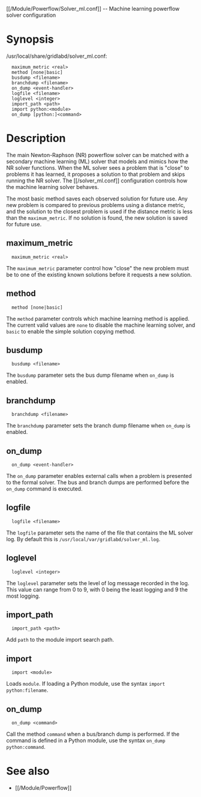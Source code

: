 [[/Module/Powerflow/Solver_ml.conf]] -- Machine learning powerflow solver configuration

# Synopsis
/usr/local/share/gridlabd/solver_ml.conf:
~~~
  maximum_metric <real>
  method [none|basic]
  busdump <filename>
  branchdump <filename>
  on_dump <event-handler>
  logfile <filename>
  loglevel <integer>
  import_path <path>
  import python:<module>
  on_dump [python:]<command>
~~~

# Description

The main Newton-Raphson (NR) powerflow solver can be matched with a secondary machine learning (ML) solver that models and mimics how the NR solver functions.  When the ML solver sees a problem that is "close" to problems it has learned, it proposes a solution to that problem and skips running the NR solver. The [[/solver_ml.conf]] configuration controls how the machine learning solver behaves.

The most basic method saves each observed solution for future use.  Any new problem is compared to previous problems using a distance metric, and the solution to the closest problem is used if the distance metric is less than the `maximum_metric`.  If no solution is found, the new solution is saved for future use.

## maximum_metric
~~~
  maximum_metric <real>
~~~

The `maximum_metric` parameter control how "close" the new problem must be to one of the existing known solutions before it requests a new solution.

## method
~~~
  method [none|basic]
~~~

The `method` parameter controls which machine learning method is applied. The current valid values are `none` to disable the machine learning solver, and `basic` to enable the simple solution copying method.

## busdump
~~~
  busdump <filename>
~~~

The `busdump` parameter sets the bus dump filename when `on_dump` is enabled.

## branchdump
~~~
  branchdump <filename>
~~~

The `branchdump` parameter sets the branch dump filename when `on_dump` is enabled.

## on_dump
~~~
  on_dump <event-handler>
~~~

The `on_dump` parameter enables external calls when a problem is presented to the formal solver.  The bus and branch dumps are performed before the `on_dump` command is executed.

## logfile
~~~
  logfile <filename>
~~~

The `logfile` parameter sets the name of the file that contains the ML solver log.  By default this is `/usr/local/var/gridlabd/solver_ml.log`.

## loglevel
~~~
  loglevel <integer>
~~~

The `loglevel` parameter sets the level of log message recorded in the log.  This value can range from 0 to 9, with 0 being the least logging and 9 the most logging.

## import_path
~~~
  import_path <path>
~~~

Add `path` to the module import search path.

## import
~~~
  import <module>
~~~

Loads `module`.  If loading a Python module, use the syntax `import python:filename`.

## on_dump
~~~
  on_dump <command>
~~~

Call the method `command` when a bus/branch dump is performed. If the command is defined in a Python module, use the syntax `on_dump python:command`.
    
# See also

* [[/Module/Powerflow]]
